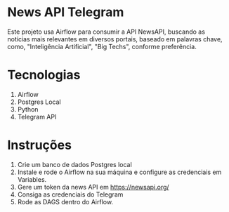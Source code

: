 # News API Telegram

Este projeto usa Airflow para consumir a API NewsAPI, buscando as notícias mais relevantes em diversos portais, baseado em palavras chave, como, "Inteligência Artificial", "Big Techs", conforme preferência.

# Tecnologias

1. Airflow
2. Postgres Local
3. Python
4. Telegram API

# Instruções

1. Crie um banco de dados Postgres local
2. Instale e rode o Airflow na sua máquina e configure as credenciais em Variables.
3. Gere um token da news API em https://newsapi.org/
4. Consiga as credenciais do Telegram
5. Rode as DAGS dentro do Airflow.